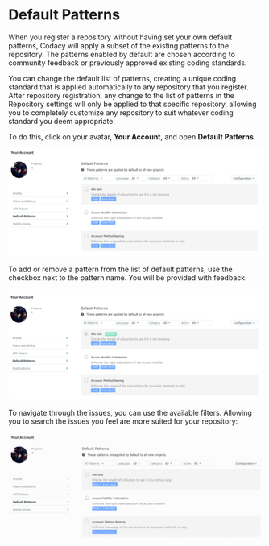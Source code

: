 # Default Patterns

When you register a repository without having set your own default patterns, Codacy will apply a subset of the existing patterns to the repository. The patterns enabled by default are chosen according to community feedback or previously approved existing coding standards.

You can change the default list of patterns, creating a unique coding standard that is applied automatically to any repository that you register. After repository registration, any change to the list of patterns in the Repository settings will only be applied to that specific repository, allowing you to completely customize any repository to suit whatever coding standard you deem appropriate.

To do this, click on your avatar, **Your Account**, and open **Default Patterns**.

![List of default patterns on the account, showing some selected and some unselected](../images/default-patterns.png)

To add or remove a pattern from the list of default patterns, use the checkbox next to the pattern name. You will be provided with feedback:

![Enabling a pattern and placing him as default](../images/default-pattern-enable-pattern.png)

To navigate through the issues, you can use the available filters. Allowing you to search the issues you feel are more suited for your repository:

![Using the pattern list filter](../images/default-pattern-enabled.gif)

